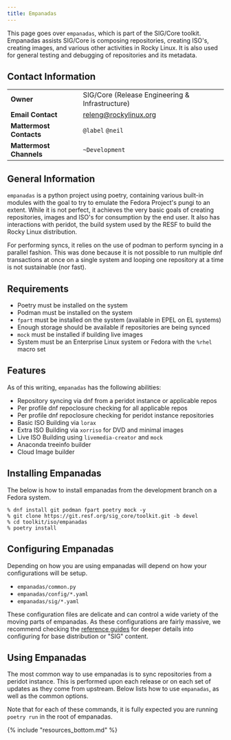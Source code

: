 ```yaml
---
title: Empanadas
---
```


This page goes over `empanadas`, which is part of the SIG/Core toolkit. Empanadas
assists SIG/Core is composing repositories, creating ISO's, creating images, and
various other activities in Rocky Linux. It is also used for general testing and
debugging of repositories and its metadata.

## Contact Information

| | |
| - | - |
| **Owner** | SIG/Core (Release Engineering & Infrastructure) |
| **Email Contact** | releng@rockylinux.org |
| **Mattermost Contacts** | `@label` `@neil` |
| **Mattermost Channels** | `~Development` |

## General Information

`empanadas` is a python project using poetry, containing various built-in modules
with the goal to try to emulate the Fedora Project's pungi to an extent. While it
is not perfect, it achieves the very basic goals of creating repositories, images
and ISO's for consumption by the end user. It also has interactions with peridot,
the build system used by the RESF to build the Rocky Linux distribution.

For performing syncs, it relies on the use of podman to perform syncing in a
parallel fashion. This was done because it is not possible to run multiple dnf
transactions at once on a single system and looping one repository at a time is
not sustainable (nor fast).

## Requirements

* Poetry must be installed on the system
* Podman must be installed on the system
* `fpart` must be installed on the system (available in EPEL on EL systems)
* Enough storage should be available if repositories are being synced
* `mock` must be installed if building live images
* System must be an Enterprise Linux system or Fedora with the `%rhel` macro set

## Features

As of this writing, `empanadas` has the following abilities:

* Repository syncing via dnf from a peridot instance or applicable repos
* Per profile dnf repoclosure checking for all applicable repos
* Per profile dnf repoclosure checking for peridot instance repositories
* Basic ISO Building via `lorax`
* Extra ISO Building via `xorriso` for DVD and minimal images
* Live ISO Building using `livemedia-creator` and `mock`
* Anaconda treeinfo builder
* Cloud Image builder

## Installing Empanadas

The below is how to install empanadas from the development branch on a Fedora
system.

```
% dnf install git podman fpart poetry mock -y
% git clone https://git.resf.org/sig_core/toolkit.git -b devel
% cd toolkit/iso/empanadas
% poetry install
```

## Configuring Empanadas

Depending on how you are using empanadas will depend on how your configurations
will be setup.

* `empanadas/common.py`
* `empanadas/config/*.yaml`
* `empanadas/sig/*.yaml`

These configuration files are delicate and can control a wide variety of the
moving parts of empanadas. As these configurations are fairly massive, we
recommend checking the [reference guides](./references/) for deeper details into
configuring for base distribution or "SIG" content.

## Using Empanadas

The most common way to use empanadas is to sync repositories from a peridot
instance. This is performed upon each release or on each set of updates as they
come from upstream. Below lists how to use `empanadas`, as well as the common
options.

Note that for each of these commands, it is fully expected you are running
`poetry run` in the root of empanadas.

{% include "resources_bottom.md" %}
